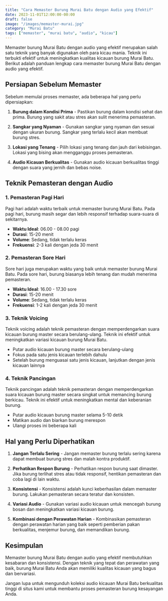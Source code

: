 ```yaml
---
title: "Cara Memaster Burung Murai Batu dengan Audio yang Efektif"
date: 2023-11-01T12:00:00-00:00
draft: false
image: "/images/memaster-murai.jpg"
category: "Murai Batu"
tags: ["memaster", "murai batu", "audio", "kicau"]
---
```


Memaster burung Murai Batu dengan audio yang efektif merupakan salah satu teknik yang banyak digunakan oleh para kicau mania. Teknik ini terbukti efektif untuk meningkatkan kualitas kicauan burung Murai Batu. Berikut adalah panduan lengkap cara memaster burung Murai Batu dengan audio yang efektif.

## Persiapan Sebelum Memaster

Sebelum memulai proses memaster, ada beberapa hal yang perlu dipersiapkan:

1. **Burung dalam Kondisi Prima** - Pastikan burung dalam kondisi sehat dan prima. Burung yang sakit atau stres akan sulit menerima pemasteran.

2. **Sangkar yang Nyaman** - Gunakan sangkar yang nyaman dan sesuai dengan ukuran burung. Sangkar yang terlalu kecil akan membuat burung stres.

3. **Lokasi yang Tenang** - Pilih lokasi yang tenang dan jauh dari kebisingan. Lokasi yang bising akan mengganggu proses pemasteran.

4. **Audio Kicauan Berkualitas** - Gunakan audio kicauan berkualitas tinggi dengan suara yang jernih dan bebas noise.

## Teknik Pemasteran dengan Audio

### 1. Pemasteran Pagi Hari

Pagi hari adalah waktu terbaik untuk memaster burung Murai Batu. Pada pagi hari, burung masih segar dan lebih responsif terhadap suara-suara di sekitarnya.

- **Waktu Ideal**: 06.00 - 08.00 pagi
- **Durasi**: 15-20 menit
- **Volume**: Sedang, tidak terlalu keras
- **Frekuensi**: 2-3 kali dengan jeda 30 menit

### 2. Pemasteran Sore Hari

Sore hari juga merupakan waktu yang baik untuk memaster burung Murai Batu. Pada sore hari, burung biasanya lebih tenang dan mudah menerima pemasteran.

- **Waktu Ideal**: 16.00 - 17.30 sore
- **Durasi**: 15-20 menit
- **Volume**: Sedang, tidak terlalu keras
- **Frekuensi**: 1-2 kali dengan jeda 30 menit

### 3. Teknik Voicing

Teknik voicing adalah teknik pemasteran dengan memperdengarkan suara kicauan burung master secara berulang-ulang. Teknik ini efektif untuk meningkatkan variasi kicauan burung Murai Batu.

- Putar audio kicauan burung master secara berulang-ulang
- Fokus pada satu jenis kicauan terlebih dahulu
- Setelah burung menguasai satu jenis kicauan, lanjutkan dengan jenis kicauan lainnya

### 4. Teknik Pancingan

Teknik pancingan adalah teknik pemasteran dengan memperdengarkan suara kicauan burung master secara singkat untuk memancing burung berkicau. Teknik ini efektif untuk meningkatkan mental dan keberanian burung.

- Putar audio kicauan burung master selama 5-10 detik
- Matikan audio dan biarkan burung merespon
- Ulangi proses ini beberapa kali

## Hal yang Perlu Diperhatikan

1. **Jangan Terlalu Sering** - Jangan memaster burung terlalu sering karena dapat membuat burung stres dan malah kontra produktif.

2. **Perhatikan Respon Burung** - Perhatikan respon burung saat dimaster. Jika burung terlihat stres atau tidak responsif, hentikan pemasteran dan coba lagi di lain waktu.

3. **Konsistensi** - Konsistensi adalah kunci keberhasilan dalam memaster burung. Lakukan pemasteran secara teratur dan konsisten.

4. **Variasi Audio** - Gunakan variasi audio kicauan untuk mencegah burung bosan dan meningkatkan variasi kicauan burung.

5. **Kombinasi dengan Perawatan Harian** - Kombinasikan pemasteran dengan perawatan harian yang baik seperti pemberian pakan berkualitas, menjemur burung, dan memandikan burung.

## Kesimpulan

Memaster burung Murai Batu dengan audio yang efektif membutuhkan kesabaran dan konsistensi. Dengan teknik yang tepat dan perawatan yang baik, burung Murai Batu Anda akan memiliki kualitas kicauan yang bagus dan bervariasi.

Jangan lupa untuk mengunduh koleksi audio kicauan Murai Batu berkualitas tinggi di situs kami untuk membantu proses pemasteran burung kesayangan Anda.